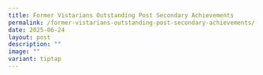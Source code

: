 ```yaml
---
title: Former Vistarians Outstanding Post Secondary Achievements
permalink: /former-vistarians-outstanding-post-secondary-achievements/
date: 2025-06-24
layout: post
description: ""
image: ""
variant: tiptap
---
```

